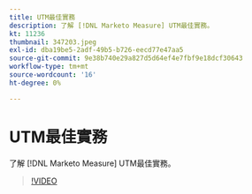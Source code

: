 ```yaml
---
title: UTM最佳實務
description: 了解 [!DNL Marketo Measure] UTM最佳實務。
kt: 11236
thumbnail: 347203.jpeg
exl-id: dba19be5-2adf-49b5-b726-eecd77e47aa5
source-git-commit: 9e38b740e29a827d5d64ef4e7fbf9e18dcf30643
workflow-type: tm+mt
source-wordcount: '16'
ht-degree: 0%

---
```


# UTM最佳實務

了解 [!DNL Marketo Measure] UTM最佳實務。

>[!VIDEO](https://video.tv.adobe.com/v/347203/?quality=12&learn=on)
